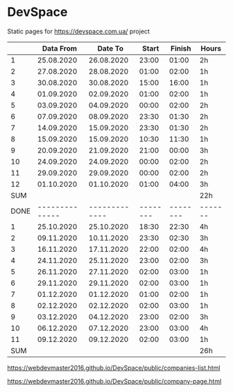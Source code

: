 # DevSpace
Static pages for https://devspace.com.ua/ project

|      | Data From    | Date To     | Start  | Finish | Hours |
| ---- | ------------ | ----------- | ------ | ------ | ----- |
|  1   | 25.08.2020   | 26.08.2020  | 23:00  | 01:00  | 2h    |
|  2   | 27.08.2020   | 28.08.2020  | 01:00  | 02:00  | 1h    |
|  3   | 30.08.2020   | 30.08.2020  | 15:00  | 16:00  | 1h    |
|  4   | 01.09.2020   | 02.09.2020  | 01:00  | 02:00  | 1h    |
|  5   | 03.09.2020   | 04.09.2020  | 00:00  | 02:00  | 2h    |
|  6   | 07.09.2020   | 08.09.2020  | 23:30  | 01:30  | 2h    |
|  7   | 14.09.2020   | 15.09.2020  | 23:30  | 01:30  | 2h    |
|  8   | 15.09.2020   | 15.09.2020  | 10:30  | 11:30  | 1h    |
|  9   | 20.09.2020   | 21.09.2020  | 21:00  | 00:00  | 3h    |
| 10   | 24.09.2020   | 24.09.2020  | 00:00  | 02:00  | 2h    |
| 11   | 29.09.2020   | 29.09.2020  | 00:00  | 02:00  | 2h    |
| 12   | 01.10.2020   | 01.10.2020  | 01:00  | 04:00  | 3h    |
| SUM  |              |             |        |        | 22h   |
| DONE |--------------|-------------|--------|--------|-------|
|  1   | 25.10.2020   | 25.10.2020  | 18:30  | 22:30  | 4h    |
|  2   | 09.11.2020   | 10.11.2020  | 23:30  | 02:30  | 3h    |
|  3   | 16.11.2020   | 17.11.2020  | 22:00  | 02:00  | 4h    |
|  4   | 24.11.2020   | 25.11.2020  | 23:00  | 02:00  | 3h    |
|  5   | 26.11.2020   | 27.11.2020  | 02:00  | 03:00  | 1h    |
|  6   | 29.11.2020   | 29.11.2020  | 02:00  | 03:00  | 1h    |
|  7   | 01.12.2020   | 01.12.2020  | 01:00  | 02:00  | 1h    |
|  8   | 02.12.2020   | 02.12.2020  | 02:00  | 03:00  | 1h    |
|  9   | 03.12.2020   | 04.12.2020  | 23:00  | 02:00  | 3h    |
|  10  | 06.12.2020   | 07.12.2020  | 23:00  | 03:00  | 4h    |
|  11  | 09.12.2020   | 09.12.2020  | 02:00  | 03:00  | 1h    |
| SUM  |              |             |        |        | 26h   |

https://webdevmaster2016.github.io/DevSpace/public/companies-list.html

https://webdevmaster2016.github.io/DevSpace/public/company-page.html
